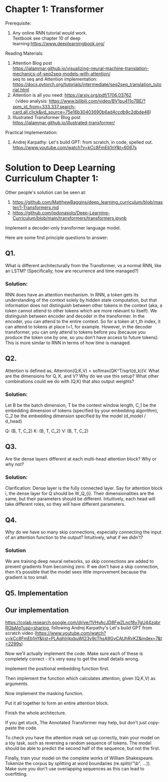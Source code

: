 # Chapter 1: Transformer

Prerequisite:
1. Any online RNN tutorial would work. <br>
Textbook see chapter 10 of deep learning:https://www.deeplearningbook.org/<br>

Reading Materials:
1. Attention Blog post <br>
   https://jalammar.github.io/visualizing-neural-machine-translation-mechanics-of-seq2seq-models-with-attention/<br>
   seq to seq and Attention implementation: https://docs.pytorch.org/tutorials/intermediate/seq2seq_translation_tutorial.html<br>
2. Attention is all you need: https://arxiv.org/pdf/1706.03762 <br>
（video analysis: https://www.bilibili.com/video/BV1pu411o7BE/?spm_id_from=333.337.search-card.all.click&vd_source=75e16b30403690b6ad4ccdb9c2dbde46)
3. Illustrated Transformer Blog post <br>
    https://jalammar.github.io/illustrated-transformer/

Practical Implementation:
1. Andrej Karpathy: Let's build GPT: from scratch, in code, spelled out. <br>
 https://www.youtube.com/watch?v=kCc8FmEb1nY&t=6067s
 
# Solution to Deep Learning Curriculum Chapter 1:
Other people's solution can be seen at:
1. https://github.com/MatthewBaggins/deep_learning_curriculum/blob/master/1-Transformers.md
2. https://github.com/jpdonasolo/Deep-Learning-Curriculum/blob/main/transformers/transformers.ipynb
 
Implement a decoder-only transformer language model.

Here are some first principle questions to answer:
## Q1. 
What is different architecturally from the Transformer, vs a normal RNN, like an LSTM? (Specifically, how are recurrence and time managed?)
### Solution:
RNN does have an attention mechanism. In RNN, a token gets its understanding of the context solely by hidden state computation, but that information does not distinguish between other tokens in the context (aka, a token cannot attend to other tokens which are more relevant to itself).
We distinguish between encoder and decoder in the transformer. In the encoder, you can attend to the entire context. So for a token at t_th index, it can attend to tokens at place t+1, for example. However, in the decoder transformer, you can only attend to tokens before you (because you produce the token one by one, so you don’t have access to future tokens). This is more similar to RNN in terms of how time is managed. 

## Q2. 
Attention is defined as, Attention(Q,K,V) = softmax(QK^T/sqrt(d_k))V. What are the dimensions for Q, K, and V? Why do we use this setup? What other combinations could we do with (Q,K) that also output weights?
### Solution:
Let B be the batch dimension, T be the context window length, C_1 be the embedding dimension of tokens (specified by your embedding algorithm), C_2 be the embedding dimension specified by the model (d_model / d_head)

Q: (B, T, C_2)
K: (B, T, C_2)
V: (B, T, C_2)

## Q3. 
Are the dense layers different at each multi-head attention block? Why or why not?
### Solution:
Clarification: Dense layer is the fully connected layer. Say for attention block i, the dense layer for Q should be W_Q_{i}. 
Their dimensionalities are the same, but their parameters should be different. Intuitively, each head will take different roles, so they will have different parameters. 


## Q4. 
Why do we have so many skip connections, especially connecting the input of an attention function to the output? Intuitively, what if we didn't?

### Solution
We are training deep neural networks, so skip connections are added to prevent gradients from becoming zero. If we don’t have a skip connection, then it’s possible that the model sees little improvement because the gradient is too small.


## Q5. Implementation

## Our implementation 
https://colab.research.google.com/drive/1VHvAcJD8FwZLncf8y7gU44zqbrRObAIg?usp=sharing, following Andrej Karpathy's Let's build GPT from scratch video (https://www.youtube.com/watch?v=kCc8FmEb1nY&list=PLAqhIrjkxbuWI23v9cThsA9GvCAUhRvKZ&index=7&t=2299s) 



Now we'll actually implement the code. Make sure each of these is completely correct - it's very easy to get the small details wrong.

Implement the positional embedding function first.

Then implement the function which calculates attention, given (Q,K,V) as arguments.

Now implement the masking function.

Put it all together to form an entire attention block.

Finish the whole architecture.

If you get stuck, The Annotated Transformer may help, but don't just copy-paste the code.

To check you have the attention mask set up correctly, train your model on a toy task, such as reversing a random sequence of tokens. The model should be able to predict the second half of the sequence, but not the first.

Finally, train your model on the complete works of William Shakespeare. Tokenize the corpus by splitting at word boundaries (re.split(r"\b", ...)). Make sure you don't use overlapping sequences as this can lead to overfitting.



